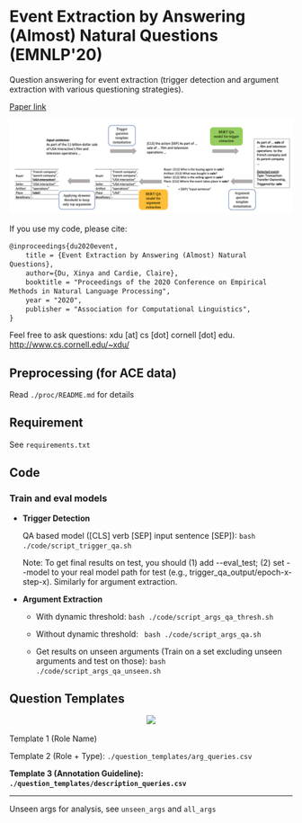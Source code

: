 # Event Extraction by Answering (Almost) Natural Questions (EMNLP'20)

Question answering for event extraction (trigger detection and argument extraction with various questioning strategies). 

[Paper link](https://arxiv.org/abs/2004.13625)

<p align='center'>
  <img src='figs/framework.png' width="800px">
</p>


If you use my code, please cite:

	@inproceedings{du2020event,
	    title = {Event Extraction by Answering (Almost) Natural Questions},
	    author={Du, Xinya and Cardie, Claire},
	    booktitle = "Proceedings of the 2020 Conference on Empirical Methods in Natural Language Processing",
	    year = "2020",
	    publisher = "Association for Computational Linguistics",
	}
	
	
Feel free to ask questions: xdu [at] cs [dot] cornell [dot] edu. http://www.cs.cornell.edu/~xdu/

## Preprocessing (for ACE data)
  Read ```./proc/README.md``` for details

## Requirement
See ```requirements.txt```

## Code

### Train and eval models

* **Trigger Detection**

   <!-- normal sequence labeling -->
   <!-- ``` bash ./code/script_trigger.sh ``` -->
	
	QA based model ([CLS] verb [SEP] input sentence [SEP]):
	``` bash ./code/script_trigger_qa.sh ```
	
	Note: To get final results on test, you should (1) add --eval_test; (2) set --model to your real model path for test (e.g., trigger\_qa\_output/epoch-x-step-x). Similarly for argument extraction.

* **Argument Extraction**

	- With dynamic threshold:
	``` bash ./code/script_args_qa_thresh.sh ```
	
	- Without dynamic threshold:
	```	bash ./code/script_args_qa.sh```
	
	<!-- Ensemble with template 2 & 3 -->
	<!-- ```bash ./code/script_args_qa_ensem.sh``` -->

	- Get results on unseen arguments (Train on a set excluding unseen arguments and test on those):
	  ```bash ./code/script_args_qa_unseen.sh```
	
	
<!--### Analysis


  randome NE baseline
  
  ```python code/run_unseen_baseline_random_ne.py```
  
* Write the predicted arguments,
  
  ```bash ./code/script_args_qa_analysis.sh```

* Get trigger error statistics, 
  ```python ./analysis/trigger_error.py```
  
* Get argument error statistics 
  ```python ./analysis/argument_error.py```-->



  
## Question Templates

<p align='center'>
  <img src='figs/templates.png' width="600px">
</p>

Template 1 (Role Name)

Template 2 (Role + Type): ```./question_templates/arg_queries.csv```

**Template 3 (Annotation Guideline): ```./question_templates/description_queries.csv```**

---	
Unseen args for analysis, see ```unseen_args``` and ```all_args```

